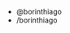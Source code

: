 - @borinthiago
- /borinthiago

<!---
borinthiago/borinthiago is a ✨ special ✨ repository because its `README.md` (this file) appears on your GitHub profile.
You can click the Preview link to take a look at your changes.
--->
